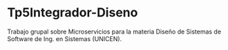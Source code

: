 # Tp5Integrador-Diseno
Trabajo grupal sobre Microservicios para la materia Diseño de Sistemas de Software de Ing. en Sistemas (UNICEN).
